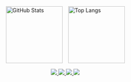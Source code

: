 <div style="display: flex; gap: 15px; justify-content: center; align-items: center;">
  <img 
    alt="GitHub Stats" 
    height="150" 
    src="https://github-readme-stats.vercel.app/api?username=nathandezan&count_private=true&show_icons=true&theme=dracula&custom_title=Statistics&include_all_commits=true&locale=pt-br" 
  />
  <img 
    alt="Top Langs" 
    height="150" 
    src="https://github-readme-stats.vercel.app/api/top-langs/?username=nathandezan&theme=dracula&layout=compact&custom_title=Languages&langs_count=9" 
  />
</div>

<div style="margin-top: 15px; text-align: center;">
  <a href="mailto:dezannathan@gmail.com">
    <img src="https://img.shields.io/badge/Gmail-%23EA4335?style=for-the-badge&logo=gmail&logoColor=white">
  </a>
  <a href="https://www.linkedin.com/in/nathan-dezan-002b121b2" target="_blank">
    <img src="https://img.shields.io/badge/-LinkedIn-%230077B5?style=for-the-badge&logo=linkedin&logoColor=white">
  </a>
  <a href="https://medium.com/@dezann" target="_blank">
    <img src="https://img.shields.io/badge/Medium-12100E?style=for-the-badge&logo=medium&logoColor=white">
  </a>
  <a href="https://nathandezan.github.io/" target="_blank">
    <img src="https://img.shields.io/badge/Portfólio-%235dade2?style=for-the-badge&logoColor=white">
  </a>
</div>
